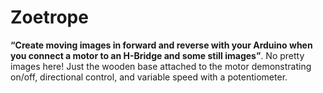 # Zoetrope
**“Create moving images in forward and reverse with your Arduino when you connect a motor to an H-Bridge and some still images”**. No pretty images here! Just the wooden base attached to the motor demonstrating on/off, directional control, and variable speed with a potentiometer.
